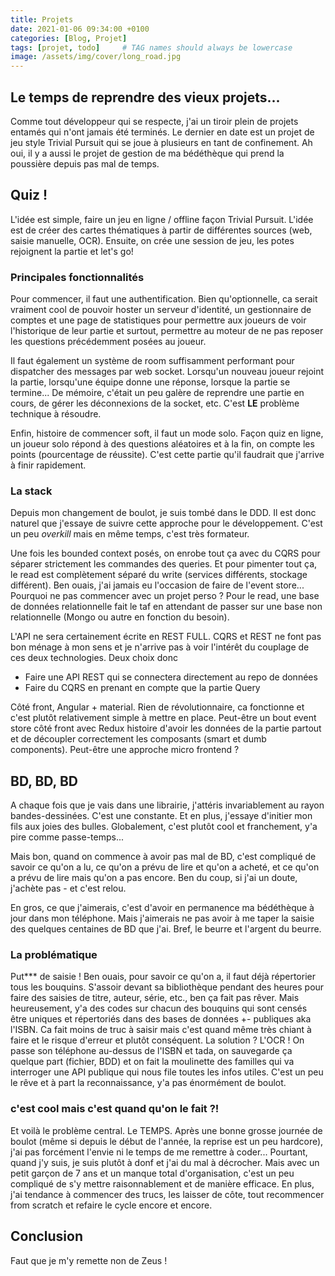 ```yaml
---
title: Projets
date: 2021-01-06 09:34:00 +0100
categories: [Blog, Projet]
tags: [projet, todo]     # TAG names should always be lowercase
image: /assets/img/cover/long_road.jpg
---
```


## Le temps de reprendre des vieux projets...
Comme tout développeur qui se respecte, j'ai un tiroir plein de projets entamés qui n'ont jamais été terminés. Le dernier en date est un projet de jeu style Trivial Pursuit qui se joue à plusieurs en tant de confinement. Ah oui, il y a aussi le projet de gestion de ma bédéthèque qui prend la poussière depuis pas mal de temps. 

## Quiz !
L'idée est simple, faire un jeu en ligne / offline façon Trivial Pursuit. L'idée est de créer des cartes thématiques à partir de différentes sources (web, saisie manuelle, OCR). Ensuite, on crée une session de jeu, les potes rejoignent la partie et let's go!

### Principales fonctionnalités
Pour commencer, il faut une authentification. Bien qu'optionnelle, ca serait vraiment cool de pouvoir hoster un serveur d'identité, un gestionnaire de comptes et une page de statistiques pour permettre aux joueurs de voir l'historique de leur partie et surtout, permettre au moteur de ne pas reposer les questions précédemment posées au joueur. 

Il faut également un système de room suffisamment performant pour dispatcher des messages par web socket. Lorsqu'un nouveau joueur rejoint la partie, lorsqu'une équipe donne une réponse, lorsque la partie se termine... De mémoire, c'était un peu galère de reprendre une partie en cours, de gérer les déconnexions de la socket, etc.  C'est **LE** problème technique à résoudre.

Enfin, histoire de commencer soft, il faut un mode solo. Façon quiz en ligne, un joueur solo répond à des questions aléatoires et à la fin, on compte les points (pourcentage de réussite). C'est cette partie qu'il faudrait que j'arrive à finir rapidement.

### La stack
Depuis mon changement de boulot, je suis tombé dans le DDD. Il est donc naturel que j'essaye de suivre cette approche pour le développement. C'est un peu *overkill* mais en même temps, c'est très formateur. 

Une fois les bounded context posés, on enrobe tout ça avec du CQRS pour séparer strictement les commandes des queries. Et pour pimenter tout ça, le read est complètement séparé du write (services différents, stockage différent). Ben ouais, j'ai jamais eu l'occasion de faire de l'event store... Pourquoi ne pas commencer avec un projet perso ? Pour le read, une base de données relationnelle fait le taf en attendant de passer sur une base non relationnelle (Mongo ou autre en fonction du besoin).

L'API ne sera certainement écrite en REST FULL. CQRS et REST ne font pas bon ménage à mon sens et je n'arrive pas à voir l'intérêt du couplage de ces deux technologies. Deux choix donc
* Faire une API REST qui se connectera directement au repo de données
* Faire du CQRS en prenant en compte que la partie Query

Côté front, Angular + material. Rien de révolutionnaire, ca fonctionne et c'est plutôt relativement simple à mettre en place. Peut-être un bout event store côté front avec Redux histoire d'avoir les données de la partie partout et de découpler correctement les composants (smart et dumb components). Peut-être une approche micro frontend ? 

## BD, BD, BD
A chaque fois que je vais dans une librairie, j'attéris invariablement au rayon bandes-dessinées. C'est une constante. Et en plus, j'essaye d'initier mon fils aux joies des bulles. Globalement, c'est plutôt cool et franchement, y'a pire comme passe-temps...

Mais bon, quand on commence à avoir pas mal de BD, c'est compliqué de savoir ce qu'on a lu, ce qu'on a prévu de lire et qu'on a acheté, et ce qu'on a prévu de lire mais qu'on a pas encore. Ben du coup, si j'ai un doute, j'achète pas - et c'est relou.

En gros, ce que j'aimerais, c'est d'avoir en permanence ma bédéthèque à jour dans mon téléphone. Mais j'aimerais ne pas avoir à me taper la saisie des quelques centaines de BD que j'ai. Bref, le beurre et l'argent du beurre. 

### La problématique
Put*** de saisie ! Ben ouais, pour savoir ce qu'on a, il faut déjà répertorier tous les bouquins. S'assoir devant sa bibliothèque pendant des heures pour faire des saisies de titre, auteur, série, etc., ben ça fait pas rêver. Mais heureusement, y'a des codes sur chacun des bouquins qui sont censés être uniques et répertoriés dans des bases de données +- publiques aka l'ISBN. Ca fait moins de truc à saisir mais c'est quand même très chiant à faire et le risque d'erreur et plutôt conséquent. La solution ? L'OCR ! On passe son téléphone au-dessus de l'ISBN et tada, on sauvegarde ça quelque part (fichier, BDD) et on fait la moulinette des familles qui va interroger une API publique qui nous file toutes les infos utiles. C'est un peu le rêve et à part la reconnaissance, y'a pas énormément de boulot.

### c'est cool mais c'est quand qu'on le fait ?!
Et voilà le problème central. Le TEMPS. Après une bonne grosse journée de boulot (même si depuis le début de l'année, la reprise est un peu hardcore), j'ai pas forcément l'envie ni le temps de me remettre à coder... Pourtant, quand j'y suis, je suis plutôt à donf et j'ai du mal à décrocher. Mais avec un petit garçon de 7 ans et un manque total d'organisation, c'est un peu compliqué de s'y mettre raisonnablement et de manière efficace. En plus, j'ai tendance à commencer des trucs, les laisser de côte, tout recommencer from scratch et refaire le cycle encore et encore. 

## Conclusion
Faut que je m'y remette non de Zeus !